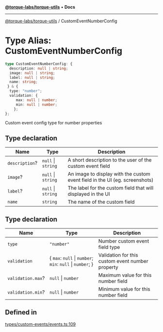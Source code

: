 [**@torque-labs/torque-utils**](../README.md) • **Docs**

***

[@torque-labs/torque-utils](../README.md) / CustomEventNumberConfig

# Type Alias: CustomEventNumberConfig

```ts
type CustomEventNumberConfig: {
  description: null | string;
  image: null | string;
  label: null | string;
  name: string;
 } & {
  type: "number";
  validation: {
     max: null | number;
     min: null | number;
    };
};
```

Custom event config type for number properties

## Type declaration

| Name | Type | Description |
| ------ | ------ | ------ |
| `description`? | `null` \| `string` | A short description to the user of the custom event field |
| `image`? | `null` \| `string` | An image to display with the custom event field in the UI (eg. screenshots) |
| `label`? | `null` \| `string` | The label for the custom field that will displayed in the UI |
| `name` | `string` | The name of the custom field |

## Type declaration

| Name | Type | Description |
| ------ | ------ | ------ |
| `type` | `"number"` | Number custom event field type |
| `validation` | \{ `max`: `null` \| `number`; `min`: `null` \| `number`; \} | Validation for this custom event number property |
| `validation.max`? | `null` \| `number` | Maximum value for this number field |
| `validation.min`? | `null` \| `number` | Minimum value for this number field |

## Defined in

[types/custom-events/events.ts:109](https://github.com/torque-labs/torque-utils/blob/3bd29ca22f900f1cf2686f7f240bf82e15337207/types/custom-events/events.ts#L109)
